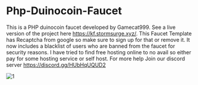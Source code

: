 # Php-Duinocoin-Faucet
This is a PHP duinocoin faucet developed by Gamecat999. See a live version of the project here https://kf.stormsurge.xyz/. This Faucet Template has Recaptcha from google so make sure to sign up for that or remove it. It now includes a blacklist of users who are banned from the faucet for security reasons. I have tried to find free hosting online to no avail so either pay for some hosting service or self host. For more help Join our discord server https://discord.gg/HUbHqUQUD2

![1](https://github.com/user-attachments/assets/eeeecd9d-6afc-4142-89a5-37237394fd19)
